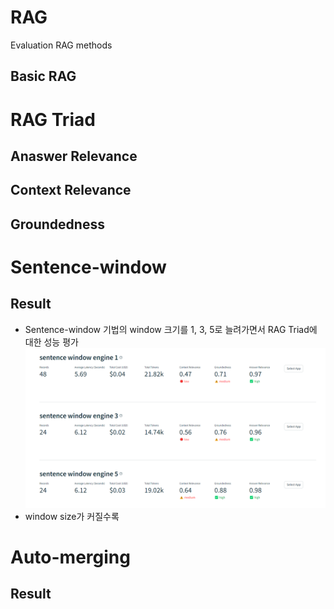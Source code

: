 # RAG
Evaluation RAG methods
## Basic RAG

# RAG Triad
## Anaswer Relevance
## Context Relevance
## Groundedness

# Sentence-window
## Result
- Sentence-window 기법의 window 크기를 1, 3, 5로 늘려가면서 RAG Triad에 대한 성능 평가
![실험결과1](https://github.com/jjlee6496/RAG/blob/main/imgs/test/sentence_window_comparison.png)
- window size가 커질수록 
# Auto-merging

## Result
